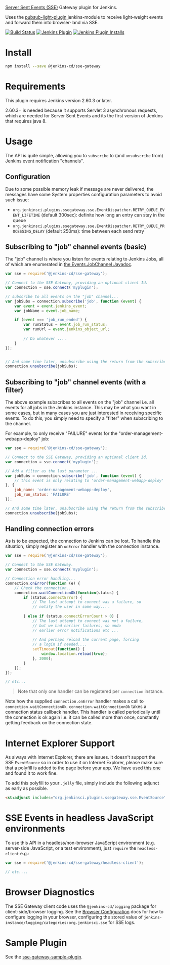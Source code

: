 [Server Sent Events (SSE)](https://html.spec.whatwg.org/multipage/comms.html#server-sent-events) Gateway plugin for Jenkins.

Uses the [pubsub-light-plugin] jenkins-module to receive light-weight events and forward them into browser-land via SSE.

[![Build Status](https://ci.jenkins.io/job/Plugins/job/sse-gateway-plugin/job/master/badge/icon)](https://ci.jenkins.io/job/Plugins/job/sse-gateway-plugin/job/master/)
[![Jenkins Plugin](https://img.shields.io/jenkins/plugin/v/sse-gateway.svg)](https://plugins.jenkins.io/sse-gateway)
[![Jenkins Plugin Installs](https://img.shields.io/jenkins/plugin/i/sse-gateway.svg?color=blue)](https://plugins.jenkins.io/sse-gateway)

# Install

```sh
npm install --save @jenkins-cd/sse-gateway
```

# Requirements

This plugin requires Jenkins version 2.60.3 or later.

2.60.3+ is needed because it supports Servlet 3 asynchronous requests, which are needed for Server Sent Events and its the first version of Jenkins that requires java 8.

# Usage

The API is quite simple, allowing you to `subscribe` to (and `unsubscribe` from) Jenkins event
notification "channels".

## Configuration

Due to some possible memory leak if message are never delivered, the messages have some System properties configuration parameters to avoid such issue:
* `org.jenkinsci.plugins.ssegateway.sse.EventDispatcher.RETRY_QUEUE_EVENT_LIFETIME` (default 300sec): definite how long an entry can stay in the queue
* `org.jenkinsci.plugins.ssegateway.sse.EventDispatcher.RETRY_QUEUE_PROCESSING_DELAY` (default 250ms): time between each send retry


## Subscribing to "job" channel events (basic)

The "job" channel is where you listen for events relating to Jenkins Jobs, all of which are enumerated in
 [the Events.JobChannel Javadoc](http://jenkinsci.github.io/pubsub-light-plugin/org/jenkinsci/plugins/pubsub/Events.JobChannel.html).

```javascript
var sse = require('@jenkins-cd/sse-gateway');

// Connect to the SSE Gateway, providing an optional client Id.
var connection = sse.connect('myplugin');

// subscribe to all events on the "job" channel...
var jobSubs = connection.subscribe('job', function (event) {
    var event = event.jenkins_event;
    var jobName = event.job_name;

    if (event === 'job_run_ended') {
        var runStatus = event.job_run_status;
        var runUrl = event.jenkins_object_url;
        
        // Do whatever ....
    }    
});


// And some time later, unsubscribe using the return from the subscribe...
connection.unsubscribe(jobSubs);
```

## Subscribing to "job" channel events (with a filter)

The above example subscribes to all events on the "job" channel i.e. all events for all jobs in the 
Jenkins instance. This may be what you want in some cases, but in many cases you are just interested in
 receiving specific events. To do this, you simply need to specify a "filter" when subscribing
 to the channel.
 
 For example, to only receive "FAILURE" events for the "order-management-webapp-deploy" job:
 
```javascript
var sse = require('@jenkins-cd/sse-gateway');

// Connect to the SSE Gateway, providing an optional client Id.
var connection = sse.connect('myplugin');

// Add a filter as the last parameter ...
var jobSubs = connection.subscribe('job', function (event) {
    // this event is only relating to 'order-management-webapp-deploy' ...
}, {
    job_name: 'order-management-webapp-deploy',
    job_run_status: 'FAILURE'
});

// And some time later, unsubscribe using the return from the subscribe...
connection.unsubscribe(jobSubs);
```

## Handling connection errors

As is to be expected, the connection to Jenkins can be lost. To handle this situation, simply register an `onError` handler with the connection instance.

```javascript
var sse = require('@jenkins-cd/sse-gateway');

// Connect to the SSE Gateway.
var connection = sse.connect('myplugin');

// Connection error handling...
connection.onError(function (e) {
    // Check the connection...
    connection.waitConnectionOk(function(status) {
        if (status.connectError) {
            // The last attempt to connect was a failure, so
            // notify the user in some way....
            
        } else if (status.connectErrorCount > 0) {
            // The last attempt to connect was not a failure,
            // but we had earlier failures, so undo
            // earlier error notifications etc ...
            
            // And perhaps reload the current page, forcing
            // a login if needed....
            setTimeout(function() {
                window.location.reload(true);
            }, 2000);
        }
    });
});

// etc...
```

> Note that only one handler can be registered per `connection` instance.

Note how the supplied `connection.onError` handler makes a call to `connection.waitConnectionOk`.
  `connection.waitConnectionOk` takes a connection status callback handler. This handler is called
   periodically until the connection is ok again i.e. it can be called more than once, constantly getting
   feedback on the connection state.

# Internet Explorer Support

As always with Internet Explorer, there are issues. It doesn't support the SSE `EventSource` so in order to
use it on Internet Explorer, please make sure that a polyfill is added to the page before your app. We have
used [this one](https://github.com/remy/polyfills/blob/master/EventSource.js) and found it to work fine.

To add this polyfill to your `.jelly` file, simply include the following adjunct as early as possible.

```html
<st:adjunct includes="org.jenkinsci.plugins.ssegateway.sse.EventSource" />
```

# SSE Events in headless JavaScript environments

To use this API in a headless/non-browser JavaScript environment (e.g. server-side JavaScript, or a test environment), just
`require` the `headless-client` e.g.:

```javascript
var sse = require('@jenkins-cd/sse-gateway/headless-client');

// etc....
```

# Browser Diagnostics

The SSE Gateway client code uses the `@jenkins-cd/logging` package for client-side/browser logging. See the [Browser Configuration](https://tfennelly.github.io/jenkins-js-logging/index.html#browser-config) docs for how to configure logging in your browser, configuring the stored value of `jenkins-instance/logging/categories:org.jenkinsci.sse` for SSE logs. 

# Sample Plugin

See the [sse-gateway-sample-plugin](https://github.com/tfennelly/sse-gateway-sample-plugin).

[pubsub-light-plugin]: https://github.com/jenkinsci/pubsub-light-plugin
